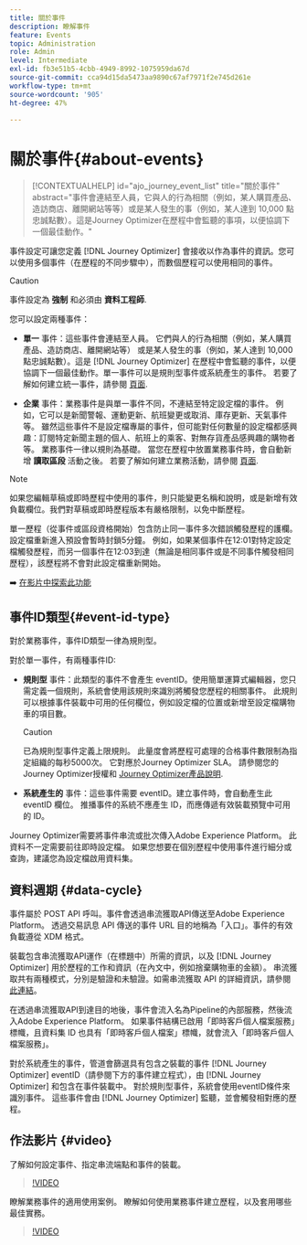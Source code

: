 ```yaml
---
title: 關於事件
description: 瞭解事件
feature: Events
topic: Administration
role: Admin
level: Intermediate
exl-id: fb3e51b5-4cbb-4949-8992-1075959da67d
source-git-commit: cca94d15da5473aa9890c67af7971f2e745d261e
workflow-type: tm+mt
source-wordcount: '905'
ht-degree: 47%

---
```


# 關於事件{#about-events}

>[!CONTEXTUALHELP]
>id="ajo_journey_event_list"
>title="關於事件"
>abstract="事件會連結至人員，它與人的行為相關（例如，某人購買產品、造訪商店、離開網站等等）或是某人發生的事（例如，某人達到 10,000 點忠誠點數）。這是Journey Optimizer在歷程中會監聽的事項，以便協調下一個最佳動作。"

事件設定可讓您定義 [!DNL Journey Optimizer] 會接收以作為事件的資訊。您可以使用多個事件（在歷程的不同步驟中），而數個歷程可以使用相同的事件。

>[!CAUTION]
>
>事件設定為 **強制** 和必須由 **資料工程師**.

您可以設定兩種事件：

* **單一** 事件：這些事件會連結至人員。 它們與人的行為相關（例如，某人購買產品、造訪商店、離開網站等） 或是某人發生的事（例如，某人達到 10,000 點忠誠點數）。這是 [!DNL Journey Optimizer] 在歷程中會監聽的事件，以便協調下一個最佳動作。單一事件可以是規則型事件或系統產生的事件。 若要了解如何建立統一事件，請參閱 [頁面](../event/about-creating.md).

* **企業** 事件：業務事件是與單一事件不同，不連結至特定設定檔的事件。 例如，它可以是新聞警報、運動更新、航班變更或取消、庫存更新、天氣事件等。 雖然這些事件不是設定檔專屬的事件，但可能對任何數量的設定檔都感興趣：訂閱特定新聞主題的個人、航班上的乘客、對無存貨產品感興趣的購物者等。 業務事件一律以規則為基礎。 當您在歷程中放置業務事件時，會自動新增 **讀取區段** 活動之後。 若要了解如何建立業務活動，請參閱 [頁面](../event/about-creating-business.md).


>[!NOTE]
>
>如果您編輯草稿或即時歷程中使用的事件，則只能變更名稱和說明，或是新增有效負載欄位。我們對草稿或即時歷程版本有嚴格限制，以免中斷歷程。

單一歷程（從事件或區段資格開始）包含防止同一事件多次錯誤觸發歷程的護欄。 設定檔重新進入預設會暫時封鎖5分鐘。 例如，如果某個事件在12:01對特定設定檔觸發歷程，而另一個事件在12:03到達（無論是相同事件或是不同事件觸發相同歷程），該歷程將不會對此設定檔重新開始。

➡️ [在影片中探索此功能](#video)

## 事件ID類型{#event-id-type}

對於業務事件，事件ID類型一律為規則型。

對於單一事件，有兩種事件ID:

* **規則型** 事件：此類型的事件不會產生 eventID。使用簡單運算式編輯器，您只需定義一個規則，系統會使用該規則來識別將觸發您歷程的相關事件。 此規則可以根據事件裝載中可用的任何欄位，例如設定檔的位置或新增至設定檔購物車的項目數。

   >[!CAUTION]
   >
   >已為規則型事件定義上限規則。 此量度會將歷程可處理的合格事件數限制為指定組織的每秒5000次。 它對應於Journey Optimizer SLA。 請參閱您的Journey Optimizer授權和 [Journey Optimizer產品說明](https://helpx.adobe.com/tw/legal/product-descriptions/adobe-journey-optimizer.html).

* **系統產生的** 事件：這些事件需要 eventID。建立事件時，會自動產生此 eventID 欄位。 推播事件的系統不應產生 ID，而應傳遞有效裝載預覽中可用的 ID。

Journey Optimizer需要將事件串流或批次傳入Adobe Experience Platform。 此資料不一定需要前往即時設定檔。 如果您想要在個別歷程中使用事件進行細分或查詢，建議您為設定檔啟用資料集。

## 資料週期 {#data-cycle}

事件屬於 POST API 呼叫。事件會透過串流獲取API傳送至Adobe Experience Platform。 透過交易訊息 API 傳送的事件 URL 目的地稱為「入口」。事件的有效負載遵從 XDM 格式。

裝載包含串流獲取API運作（在標題中）所需的資訊，以及 [!DNL Journey Optimizer] 用於歷程的工作和資訊（在內文中，例如捨棄購物車的金額）。 串流獲取共有兩種模式，分別是驗證和未驗證。如需串流獲取 API 的詳細資訊，請參閱[此連結](https://experienceleague.adobe.com/docs/experience-platform/xdm/api/getting-started.html?lang=zh-Hant)。

在透過串流獲取API到達目的地後，事件會流入名為Pipeline的內部服務，然後流入Adobe Experience Platform。 如果事件結構已啟用「即時客戶個人檔案服務」標幟，且資料集 ID 也具有「即時客戶個人檔案」標幟，就會流入「即時客戶個人檔案服務」。

對於系統產生的事件，管道會篩選具有包含之裝載的事件 [!DNL Journey Optimizer] eventID（請參閱下方的事件建立程式），由 [!DNL Journey Optimizer] 和包含在事件裝載中。 對於規則型事件，系統會使用eventID條件來識別事件。 這些事件會由 [!DNL Journey Optimizer] 監聽，並會觸發相對應的歷程。

## 作法影片 {#video}

了解如何設定事件、指定串流端點和事件的裝載。

>[!VIDEO](https://video.tv.adobe.com/v/336253?quality=12)

瞭解業務事件的適用使用案例。 瞭解如何使用業務事件建立歷程，以及套用哪些最佳實務。

>[!VIDEO](https://video.tv.adobe.com/v/334234?quality=12)
